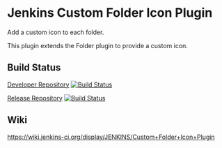 Jenkins Custom Folder Icon Plugin
==============================

Add a custom icon to each folder.

This plugin extends the Folder plugin to provide a custom icon.

Build Status
------------

[Developer Repository][1] [![Build Status](https://travis-ci.com/strangelookingnerd/custom-folder-icon-plugin.svg?branch=master)](https://travis-ci.com/strangelookingnerd/custom-folder-icon-plugin)

[Release Repository][2] [![Build Status](https://buildhive.cloudbees.com/job/jenkinsci/job/custom-folder-icon-plugin/badge/icon)](https://buildhive.cloudbees.com/job/jenkinsci/job/custom-folder-icon-plugin/)

Wiki
----

https://wiki.jenkins-ci.org/display/JENKINS/Custom+Folder+Icon+Plugin

[1]: https://github.com/strangelookingnerd/custom-folder-icon-plugin
[2]: https://github.com/jenkinsci/custom-folder-icon-plugin
